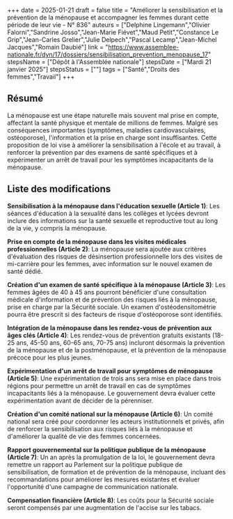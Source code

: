 +++
date = 2025-01-21
draft = false
title = "Améliorer la sensibilisation et la prévention de la ménopause et accompagner les femmes durant cette période de leur vie - N° 836"
auteurs = ["Delphine Lingemann","Olivier Falorni","Sandrine Josso","Jean-Marie Fiévet","Maud Petit","Constance Le Grip","Jean-Carles Grelier","Julie Delpech","Pascal Lecamp","Jean-Michel Jacques","Romain Daubié"]
link = "https://www.assemblee-nationale.fr/dyn/17/dossiers/sensibilisation_prevention_menopause_17"
stepsName = ["Dépôt à l'Assemblée nationale"]
stepsDate = ["Mardi 21 janvier 2025"]
stepsStatus = [""]
tags = ["Santé","Droits des femmes","Travail"]
+++

## Résumé

La ménopause est une étape naturelle mais souvent mal prise en compte, affectant la santé physique et mentale de millions de femmes. Malgré ses conséquences importantes (symptômes, maladies cardiovasculaires, ostéoporose), l'information et la prise en charge sont insuffisantes. Cette proposition de loi vise à améliorer la sensibilisation à l'école et au travail, à renforcer la prévention par des examens de santé spécifiques et à expérimenter un arrêt de travail pour les symptômes incapacitants de la ménopause.

## Liste des modifications

**Sensibilisation à la ménopause dans l'éducation sexuelle (Article 1)**: Les séances d'éducation à la sexualité dans les collèges et lycées devront inclure des informations sur la santé sexuelle et reproductive tout au long de la vie, y compris la ménopause.

**Prise en compte de la ménopause dans les visites médicales professionnelles (Article 2)**: La ménopause sera ajoutée aux critères d'évaluation des risques de désinsertion professionnelle lors des visites de mi-carrière pour les femmes, avec information sur le nouvel examen de santé dédié.

**Création d'un examen de santé spécifique à la ménopause (Article 3)**: Les femmes âgées de 40 à 45 ans pourront bénéficier d'une consultation médicale d'information et de prévention des risques liés à la ménopause, prise en charge par la Sécurité sociale. Un examen d'ostéodensitométrie pourra être prescrit si des facteurs de risque d'ostéoporose sont identifiés.

**Intégration de la ménopause dans les rendez-vous de prévention aux âges clés (Article 4)**: Les rendez-vous de prévention gratuits existants (18-25 ans, 45-50 ans, 60-65 ans, 70-75 ans) incluront désormais la prévention de la ménopause et de la postménopause, et la prévention de la ménopause précoce pour les plus jeunes.

**Expérimentation d'un arrêt de travail pour symptômes de ménopause (Article 5)**: Une expérimentation de trois ans sera mise en place dans trois régions pour permettre un arrêt de travail en cas de symptômes incapacitants liés à la ménopause. Le gouvernement devra évaluer cette expérimentation avant de décider de la pérenniser.

**Création d'un comité national sur la ménopause (Article 6)**: Un comité national sera créé pour coordonner les acteurs institutionnels et privés, afin de renforcer la sensibilisation aux risques liés à la ménopause et d'améliorer la qualité de vie des femmes concernées.

**Rapport gouvernemental sur la politique publique de la ménopause (Article 7)**: Un an après la promulgation de la loi, le gouvernement devra remettre un rapport au Parlement sur la politique publique de sensibilisation, de formation et de prévention de la ménopause, incluant des recommandations pour améliorer les mesures existantes et évaluer l'opportunité d'une campagne de communication nationale.

**Compensation financière (Article 8)**: Les coûts pour la Sécurité sociale seront compensés par une augmentation de l'accise sur les tabacs.
